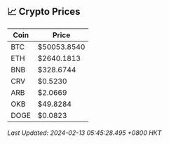 ## 📈 Crypto Prices

| Coin | Price |
| ---- | ----- |
| BTC | $50053.8540 |
| ETH | $2640.1813 |
| BNB | $328.6744 |
| CRV | $0.5230 |
| ARB | $2.0669 |
| OKB | $49.8284 |
| DOGE | $0.0823 |

_Last Updated: 2024-02-13 05:45:28.495 +0800 HKT_